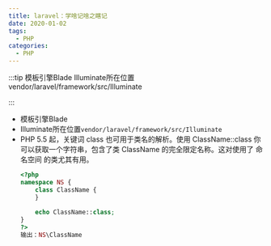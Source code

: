 ```yaml
---
title: laravel：学啥记啥之瞎记
date: 2020-01-02
tags:
  - PHP
categories:
  - PHP
---
```


:::tip
模板引擎Blade
Illuminate所在位置vendor/laravel/framework/src/Illuminate



:::

<!-- more -->

- 模板引擎Blade
- Illuminate所在位置`vendor/laravel/framework/src/Illuminate`
-  PHP 5.5 起，关键词 class 也可用于类名的解析。使用 ClassName::class 你可以获取一个字符串，包含了类 ClassName 的完全限定名称。这对使用了 命名空间 的类尤其有用。
	```php
	<?php
	namespace NS {
	    class ClassName {
	    }
	    
	    echo ClassName::class;
	}
	?>
	输出：NS\ClassName
	```
